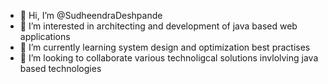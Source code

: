 - 👋 Hi, I’m @SudheendraDeshpande
- 👀 I’m interested in architecting and development of java based web applications
- 🌱 I’m currently learning system design and optimization best practises
- 💞️ I’m looking to collaborate various technoligcal solutions invlolving java based technologies


<!---
SudheendraDeshpande/SudheendraDeshpande is a ✨ special ✨ repository because its `README.md` (this file) appears on your GitHub profile.
You can click the Preview link to take a look at your changes.
--->
